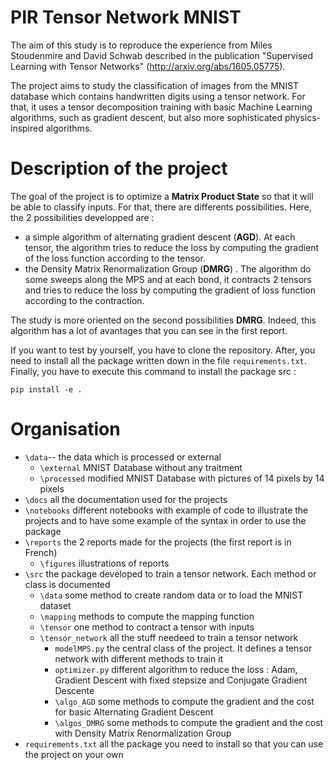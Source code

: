 # PIR Tensor Network MNIST

The aim of this study is to reproduce the experience from Miles Stoudenmire and David Schwab described in the publication "Supervised Learning with Tensor Networks" (http://arxiv.org/abs/1605.05775). 

The project aims to study the classification of images from the MNIST database which contains handwritten digits using a tensor network. For that, it uses a tensor decomposition training with basic Machine Learning algorithms, such as gradient descent, but also more sophisticated physics-inspired algorithms. 

# Description of the project

The goal of the project is to optimize a **Matrix Product State** so that it will be able to classify inputs. For that, there are differents possibilities. Here, the 2 possibilities developped are : 
* a simple algorithm of alternating gradient descent (**AGD**). At each tensor, the algorithm tries to reduce the loss by computing the gradient of the loss function according to the tensor.
* the Density Matrix Renormalization Group (**DMRG**) . The algorithm do some sweeps along the MPS and at each bond, it contracts 2 tensors and tries to reduce the loss by computing the gradient of loss function according to the contraction.

The study is more oriented on the second possibilities **DMRG**. Indeed, this algorithm has a lot of avantages that you can see in the first report.

If you want to test by yourself, you have to clone the repository. After, you need to install all the package written down in the file `requirements.txt`. Finally, you have to execute this command to install the package src : 

```
pip install -e .
```

# Organisation
* `\data`-- the data which is processed or external
  * `\external` MNIST Database without any traitment
  * `\processed` modified MNIST Database with pictures of 14 pixels by 14 pixels
* `\docs` all the documentation used for the projects
* `\notebooks` different notebooks with example of code to illustrate the projects and to have some example of the syntax in order to use the package
* `\reports` the 2 reports made for the projects (the first report is in French)
  * `\figures` illustrations of reports
* `\src` the package developed to train a tensor network. Each method or class is documented
  * `\data` some method to create random data or to load the MNIST dataset
  * `\mapping` methods to compute the mapping function 
  * `\tensor` one method to contract a tensor with inputs
  * `\tensor_network` all the stuff needeed to train a tensor network
    * `modelMPS.py` the central class of the project. It defines a tensor network with different methods to train it
    * `optimizer.py` different algorithm to reduce the loss : Adam, Gradient Descent with fixed stepsize and Conjugate Gradient Descente
    * `\algo_AGD` some methods to compute the gradient and the cost for basic Alternating Gradient Descent
    * `\algos_DMRG` some methods to compute the gradient and the cost with Density Matrix Renormalization Group
* `requirements.txt` all the package you need to install so that you can use the project on your own







